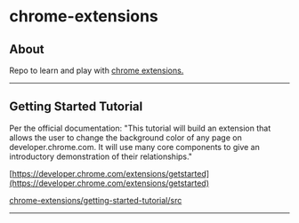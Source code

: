 # chrome-extensions

## About
Repo to learn and play with [chrome extensions.](https://developer.chrome.com/extensions)

<hr>

## Getting Started Tutorial
Per the official documentation: "This tutorial will build an extension that allows the user to change the background color of any page on developer.chrome.com. It will use many core components to give an introductory demonstration of their relationships." 

[https://developer.chrome.com/extensions/getstarted](https://developer.chrome.com/extensions/getstarted)

[chrome-extensions/getting-started-tutorial/src](https://github.com/ivanscdo/chrome-extensions/tree/master/getting-started-tutorial/src)

<hr>

